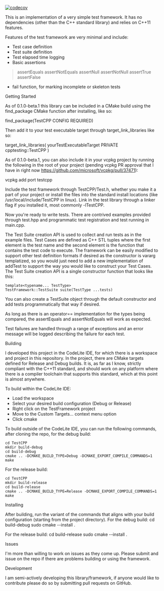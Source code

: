 [![codecov](https://codecov.io/gh/eljonny/TestCPP/graph/badge.svg?token=WFG41QY4BB)](https://codecov.io/gh/eljonny/TestCPP)

This is an implementation of a very simple test framework.
It has no dependencies (other than the C++ standard library)
 and relies on C++11 features.

Features of the test framework are very minimal and include:
 - Test case definition
 - Test suite definition
 - Test elapsed time logging
 - Basic assertions
  > assertEquals
  > assertNotEquals
  > assertNull
  > assertNotNull
  > assertTrue
  > assertFalse
 - fail function, for marking incomplete or skeleton tests

Getting Started

As of 0.1.0-beta.1 this library can be included in a CMake build
 using the find_package CMake function after installing, like
 so:

 find_package(TestCPP CONFIG REQUIRED)

Then add it to your test executable target through
 target_link_libraries like so:

 target_link_libraries(
    yourTestExecutableTarget
    PRIVATE
       cpptesting::TestCPP
 )

As of 0.1.0-beta.1, you can also include it in your vcpkg project
 by running the following in the root of your project (pending
 vcpkg PR approval that I have in right now
 https://github.com/microsoft/vcpkg/pull/37471):

 vcpkg add port testcpp

Include the test framework through TestCPP/Test.h, whether you
 make it a part of your project or install the files into
 the standard install locations (like /usr/local/include/TestCPP
 in linux).
Link in the test library through a linker flag if you
 installed it, most commonly -lTestCPP.

Now you're ready to write tests.
There are contrived examples provided through test.hpp and
 programmatic test registration and test running in main.cpp.

The Test Suite creation API is used to collect and run tests
 as in the example files.
Test Cases are defined as C++ STL tuples where the first
 element is the test name and the second element is the
 function that contains the test code to execute.
The framework can be easily modified to support other test
 definition formats if desired as the constructor is
 vararg templatized, so you would just need to add a new
 implementation of addTest to support the way you would like
 to construct your Test Cases.
The Test Suite creation API is a single constructor function
 that looks like this:
 
    template<typename... TestType>
    TestFramework::TestSuite suite(TestType ...tests)

You can also create a TestSuite object through the default
 constructor and add tests programmatically that way if
 desired.

As long as there is an operator== implementation for the types
 being compared, the assertEquals and assertNotEquals will work
 as expected.

Test failures are handled through a range of exceptions and
 an error message will be logged describing the failure for
 each test.

Building

I developed this project in the CodeLite IDE, for which there is
 a workspace and project in this repository. In the project, there
 are CMake targets defined for Release and Debug builds.
It is, as far as I know, strictly compliant with the C++11 standard,
 and should work on any platform where there is a compiler toolchain
 that supports this standard, which at this point is almost anywhere.

To build within the CodeLite IDE:
 - Load the workspace
 - Select your desired build configuration (Debug or Release)
 - Right click on the TestFramework project
 - Move to the Custom Targets... context menu option
 - Click cmake

To build outside of the CodeLite IDE, you can run the following
 commands, after cloning the repo, for the debug build:

    cd TestCPP
    mkdir build-debug
    cd build-debug
    cmake .. -DCMAKE_BUILD_TYPE=Debug -DCMAKE_EXPORT_COMPILE_COMMANDS=1
    make

For the release build:

    cd TestCPP
    mkdir build-release
    cd build-release
    cmake .. -DCMAKE_BUILD_TYPE=Release -DCMAKE_EXPORT_COMPILE_COMMANDS=1
    make

Installing

After building, run the variant of the commands that aligns with your
 build configuration (starting from the project directory).
For the debug build:
    cd build-debug
    sudo cmake --install .
    
For the release build:
    cd build-release
    sudo cmake --install .

Issues

I'm more than willing to work on issues as they come up.
Please submit and issue on the repo if there are problems building
 or using the framework.

Development

I am semi-actively developing this library/framework, if
 anyone would like to contribute please do so by submitting
 pull requests on GitHub.
